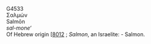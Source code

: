G4533  
Σαλμών  
Salmōn  
*sal-mone‘*  
Of Hebrew origin \[[8012](h8012) ; *Salmon*, an Israelite: - Salmon.  
